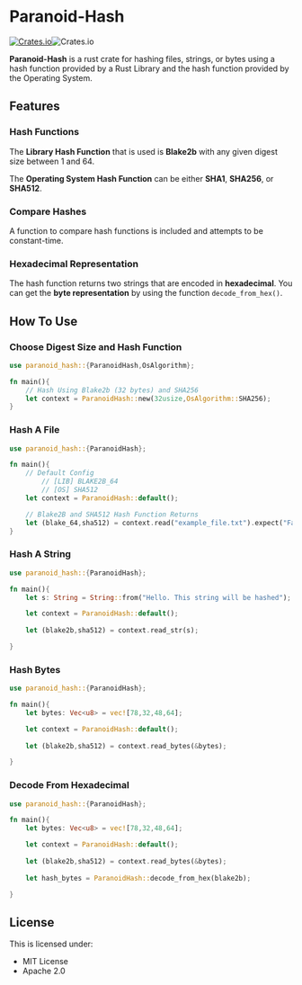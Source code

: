 # Paranoid-Hash

[![Crates.io](https://img.shields.io/crates/v/paranoid-hash?style=flat-square)](https://crates.io/crates/paranoid-hash)![Crates.io](https://img.shields.io/crates/l/paranoid-hash?style=flat-square)

**Paranoid-Hash** is a rust crate for hashing files, strings, or bytes using a hash function provided by a Rust Library and the hash function provided by the Operating System.

## Features

### Hash Functions

The **Library Hash Function** that is used is **Blake2b** with any given digest size between 1 and 64.

The **Operating System Hash Function** can be either **SHA1**, **SHA256**, or **SHA512**.

### Compare Hashes

A function to compare hash functions is included and attempts to be constant-time.

### Hexadecimal Representation

The hash function returns two strings that are encoded in **hexadecimal**. You can get the **byte representation** by using the function `decode_from_hex()`.

## How To Use

### Choose Digest Size and Hash Function

```rust
use paranoid_hash::{ParanoidHash,OsAlgorithm};

fn main(){
	// Hash Using Blake2b (32 bytes) and SHA256
	let context = ParanoidHash::new(32usize,OsAlgorithm::SHA256);
}
```

### Hash A File

```rust
use paranoid_hash::{ParanoidHash};

fn main(){
    // Default Config
        // [LIB] BLAKE2B_64
        // [OS] SHA512
    let context = ParanoidHash::default();

    // Blake2B and SHA512 Hash Function Returns
    let (blake_64,sha512) = context.read("example_file.txt").expect("Failed To Read File");
}
```

### Hash A String

```rust
use paranoid_hash::{ParanoidHash};

fn main(){
	let s: String = String::from("Hello. This string will be hashed");

	let context = ParanoidHash::default();
	
	let (blake2b,sha512) = context.read_str(s);

}
```

### Hash Bytes

```rust
use paranoid_hash::{ParanoidHash};

fn main(){
	let bytes: Vec<u8> = vec![78,32,48,64];

	let context = ParanoidHash::default();
	
	let (blake2b,sha512) = context.read_bytes(&bytes);

}
```

### Decode From Hexadecimal

```rust
use paranoid_hash::{ParanoidHash};

fn main(){
	let bytes: Vec<u8> = vec![78,32,48,64];

	let context = ParanoidHash::default();
	
	let (blake2b,sha512) = context.read_bytes(&bytes);
    
    let hash_bytes = ParanoidHash::decode_from_hex(blake2b);

}
```

## License

This is licensed under:

* MIT License
* Apache 2.0

